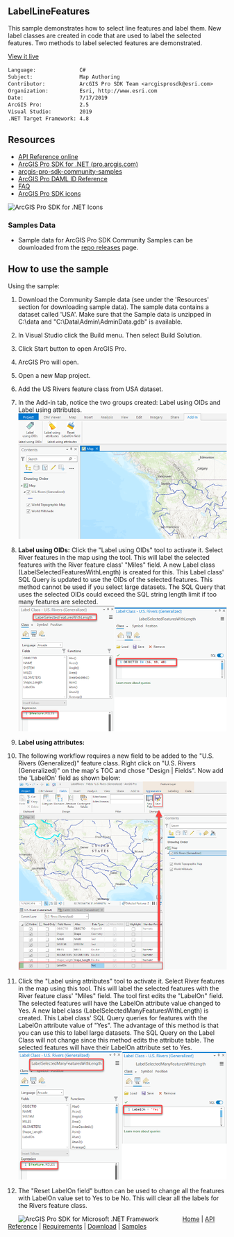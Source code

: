 ## LabelLineFeatures

<!-- TODO: Write a brief abstract explaining this sample -->
This sample demonstrates how to select line features and label them. New label classes are created in code that are used to label the selected features. Two methods to label selected features are demonstrated.  
  


<a href="http://pro.arcgis.com/en/pro-app/sdk/" target="_blank">View it live</a>

<!-- TODO: Fill this section below with metadata about this sample-->
```
Language:              C#
Subject:               Map Authoring
Contributor:           ArcGIS Pro SDK Team <arcgisprosdk@esri.com>
Organization:          Esri, http://www.esri.com
Date:                  7/17/2019
ArcGIS Pro:            2.5
Visual Studio:         2019
.NET Target Framework: 4.8
```

## Resources

* [API Reference online](https://pro.arcgis.com/en/pro-app/sdk/api-reference)
* <a href="https://pro.arcgis.com/en/pro-app/sdk/" target="_blank">ArcGIS Pro SDK for .NET (pro.arcgis.com)</a>
* [arcgis-pro-sdk-community-samples](https://github.com/Esri/arcgis-pro-sdk-community-samples)
* [ArcGIS Pro DAML ID Reference](https://github.com/Esri/arcgis-pro-sdk/wiki/ArcGIS-Pro-DAML-ID-Reference)
* [FAQ](https://github.com/Esri/arcgis-pro-sdk/wiki/FAQ)
* [ArcGIS Pro SDK icons](https://github.com/Esri/arcgis-pro-sdk/releases/tag/2.4.0.19948)

![ArcGIS Pro SDK for .NET Icons](https://Esri.github.io/arcgis-pro-sdk/images/Home/Image-of-icons.png  "ArcGIS Pro SDK Icons")

### Samples Data

* Sample data for ArcGIS Pro SDK Community Samples can be downloaded from the [repo releases](https://github.com/Esri/arcgis-pro-sdk-community-samples/releases) page.  

## How to use the sample
<!-- TODO: Explain how this sample can be used. To use images in this section, create the image file in your sample project's screenshots folder. Use relative url to link to this image using this syntax: ![My sample Image](FacePage/SampleImage.png) -->
Using the sample:  
  
1. Download the Community Sample data (see under the 'Resources' section for downloading sample data). The sample data contains a dataset called 'USA'. Make sure that the Sample data is unzipped in C:\data and "C:\Data\Admin\AdminData.gdb" is available.  
1. In Visual Studio click the Build menu. Then select Build Solution.  
1. Click Start button to open ArcGIS Pro.  
1. ArcGIS Pro will open.   
1. Open a new Map project.   
1. Add the US Rivers feature class from USA dataset.  
1. In the Add-in tab, notice the two groups created: Label using OIDs and Label using attributes.  
![UI](Screenshots/LabelLineFeatures.png)  
  
1. **Label using OIDs:** Click the "Label using OIDs" tool to activate it. Select River features in the map using the tool. This will label the selected features with the River feature class' "Miles" field. A new Label class (LabelSelectedFeaturesWithLength) is created for this. This Label class' SQL Query is updated to use the OIDs of the selected features. This method cannot be used if you select large datasets. The SQL Query that uses the selected OIDs could exceed the SQL string length limit if too many features are selected.   
![UI](Screenshots/LabelSelectedFeaturesWithLength.png)  
  
1. **Label using attributes:**  
1. The following workflow requires a new field to be added to the "U.S. Rivers (Generalized)" feature class.  Right click on "U.S. Rivers (Generalized)" on the map's TOC and chose "Design | Fields".  Now add the 'LabelOn' field as shown below:  
![UI](Screenshots/AddLabelOnField.png)  
  
1. Click the "Label using attributes" tool to activate it. Select River features in the map using this tool.  This will label the selected features with the River feature class' "Miles" field. The tool first edits the "LabelOn" field. The selected features will have the LabelOn attribute value changed to Yes. A new label class (LabelSelectedManyFeaturesWithLength) is created. This Label class' SQL Query queries for features with the LabelOn attribute value of "Yes".  The advantage of this method is that you can use this to label large datasets.  The SQL Query on the Label Class will not change since this method edits the attribute table. The selected features will have their LabelOn attribute set to Yes.  
![UI](Screenshots/LabelSelectedManyFeaturesWithLength.png)  
  
1. The "Reset LabelOn field" button can be used to change all the features with LabelOn value set to Yes to be No. This will clear all the labels for the Rivers feature class.  
  


<!-- End -->

&nbsp;&nbsp;&nbsp;&nbsp;&nbsp;&nbsp;<img src="https://esri.github.io/arcgis-pro-sdk/images/ArcGISPro.png"  alt="ArcGIS Pro SDK for Microsoft .NET Framework" height = "20" width = "20" align="top"  >
&nbsp;&nbsp;&nbsp;&nbsp;&nbsp;&nbsp;&nbsp;&nbsp;&nbsp;&nbsp;&nbsp;&nbsp;
[Home](https://github.com/Esri/arcgis-pro-sdk/wiki) | <a href="https://pro.arcgis.com/en/pro-app/sdk/api-reference" target="_blank">API Reference</a> | [Requirements](https://github.com/Esri/arcgis-pro-sdk/wiki#requirements) | [Download](https://github.com/Esri/arcgis-pro-sdk/wiki#installing-arcgis-pro-sdk-for-net) | <a href="https://github.com/esri/arcgis-pro-sdk-community-samples" target="_blank">Samples</a>
